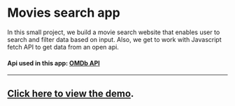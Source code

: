 # Movies search app

In this small project, we build a movie search website that enables user to search and filter data based on input. Also, we get to work with Javascript fetch API to get data from an open api.


#### Api used in this app: [OMDb API](omdbapi.com)

---
## [Click here to view the demo](https://IbtisamZ.github.io/Movies-search-react.js).
